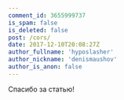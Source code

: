 ```yaml
---
comment_id: 3655999737
is_spam: false
is_deleted: false
post: /cors/
date: 2017-12-10T20:08:27Z
author_fullname: 'hyposlasher'
author_nickname: 'denismaushov'
author_is_anon: false
---
```


<p>Спасибо за статью!</p>
